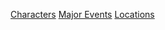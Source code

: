 <!-- TITLE: Ulpha -->
<!-- SUBTITLE: The land of mud and no bells. -->

[Characters](ulpha/characters)
[Major Events](ulpha/events)
[Locations](ulpha/locations)